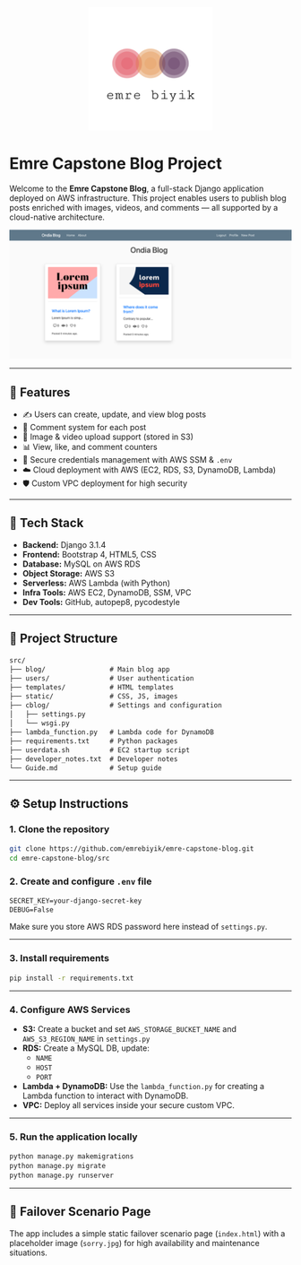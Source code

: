 
<p align="center">
  <img src="logo.png" width="220" alt="Logo" />
</p>

# Emre Capstone Blog Project

Welcome to the **Emre Capstone Blog**, a full-stack Django application deployed on AWS infrastructure. This project enables users to publish blog posts enriched with images, videos, and comments — all supported by a cloud-native architecture.

![Project Overview](outcome.png)

---

## 🚀 Features

- ✍️ Users can create, update, and view blog posts  
- 💬 Comment system for each post  
- 📸 Image & video upload support (stored in S3)  
- 📊 View, like, and comment counters  
- 🔐 Secure credentials management with AWS SSM & `.env`  
- ☁️ Cloud deployment with AWS (EC2, RDS, S3, DynamoDB, Lambda)  
- 🛡️ Custom VPC deployment for high security  

---

## 🧱 Tech Stack

- **Backend:** Django 3.1.4  
- **Frontend:** Bootstrap 4, HTML5, CSS  
- **Database:** MySQL on AWS RDS  
- **Object Storage:** AWS S3  
- **Serverless:** AWS Lambda (with Python)  
- **Infra Tools:** AWS EC2, DynamoDB, SSM, VPC  
- **Dev Tools:** GitHub, autopep8, pycodestyle  

---

## 📁 Project Structure

```
src/
├── blog/                # Main blog app
├── users/               # User authentication
├── templates/           # HTML templates
├── static/              # CSS, JS, images
├── cblog/               # Settings and configuration
│   ├── settings.py
│   └── wsgi.py
├── lambda_function.py   # Lambda code for DynamoDB
├── requirements.txt     # Python packages
├── userdata.sh          # EC2 startup script
├── developer_notes.txt  # Developer notes
└── Guide.md             # Setup guide
```

---

## ⚙️ Setup Instructions

### 1. Clone the repository

```bash
git clone https://github.com/emrebiyik/emre-capstone-blog.git
cd emre-capstone-blog/src
```

### 2. Create and configure `.env` file

```env
SECRET_KEY=your-django-secret-key
DEBUG=False
```

Make sure you store AWS RDS password here instead of `settings.py`.

---

### 3. Install requirements

```bash
pip install -r requirements.txt
```

---

### 4. Configure AWS Services

- **S3:** Create a bucket and set `AWS_STORAGE_BUCKET_NAME` and `AWS_S3_REGION_NAME` in `settings.py`
- **RDS:** Create a MySQL DB, update:
  - `NAME`
  - `HOST`
  - `PORT`
- **Lambda + DynamoDB:** Use the `lambda_function.py` for creating a Lambda function to interact with DynamoDB.
- **VPC:** Deploy all services inside your secure custom VPC.

---

### 5. Run the application locally

```bash
python manage.py makemigrations
python manage.py migrate
python manage.py runserver
```

---

## 🧪 Failover Scenario Page

The app includes a simple static failover scenario page (`index.html`) with a placeholder image (`sorry.jpg`) for high availability and maintenance situations.

